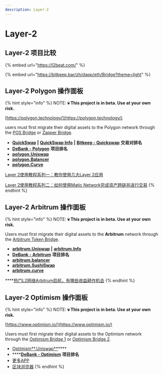 ```yaml
---
description: Layer-2
---
```


# Layer-2

## Layer-2 项目比较

{% embed url="https://l2beat.com/" %}

{% embed url="https://bitkeep.bar/zh/dapp/eth/Bridge?theme=light" %}

## Layer-2 Polygon 操作面板

{% hint style="info" %}
NOTE: **💀 This project is in beta. Use at your own risk.**

[https://polygon.technology/](https://polygon.technology/)

users must first migrate their digital assets to the Polygon network through the [POS Bridge](https://wallet.matic.network/bridge) or [Zapper Bridge](https://zapper.fi/bridge).

* [**QuickSwap**](https://quickswap.exchange/#/swap) **|** [**QuickSwap Info**](https://info.quickswap.exchange/) **|** [**Bitkeep - Quickswap**](https://bitkeep.org/defi.html) **交易对排名**
* [**DeBank - Polygon**](https://debank.com/projects?chain=matic) **项目排名**
* [**polygon.Uniswap**](https://app.uniswap.org/#/swap?chain=polygon)
* [**polygon.Balancer**](https://polygon.balancer.fi/)
* [**polygon.Curve**](https://polygon.curve.fi/)

[Layer 2使用教程系列一：教你使用几大Layer 2应用](https://www.theblockbeats.com/news/21604)

[Layer 2使用教程系列二：如何使用Matic Network完成资产跨链并进行交易](https://www.theblockbeats.com/news/22403)
{% endhint %}

## Layer-2 Arbitrum 操作面板

{% hint style="info" %}
NOTE: **💀 This project is in beta. Use at your own risk.**

Users must first migrate their digital assets to the **Arbitrum** network through the [Arbitrum Token Bridge](https://bridge.arbitrum.io/).

* [**arbitrum.Uniswap**](https://app.uniswap.org/#/swap) **|** [**arbitrum.Info**](https://info.uniswap.org/#/arbitrum/)
* [**DeBank - Arbitrum**](https://debank.com/projects?chain=arb) **项目排名**
* [**arbitrum.balancer**](https://arbitrum.balancer.fi/)
* [**arbitrum.SushiSwap**](https://app.sushi.com/zh\_CN)
* [**arbitrum.curve**](https://arbitrum.curve.fi/)

\*\*\*\*[热门L2网络Arbitrum启航，有哪些收益耕作机会](https://www.chainnews.com/articles/294841654081.htm)
{% endhint %}

## Layer-2 Optimism 操作面板

{% hint style="info" %}
NOTE: **💀 This project is in beta. Use at your own risk.**

[https://www.optimism.io/](https://www.optimism.io/)

Users must first migrate their digital assets to the Optimism network through the [Optimism Bridge 1](https://app.optimism.io/bridge) or [Optimism Bridge 2](https://gateway.optimism.io/).

* [Optimism\*\*.Uniswap\*\*](https://app.uniswap.org/#/swap?chain=optimism)\*\*\*\*
* \*\*\*\*[**DeBank - Optimism**](https://debank.com/projects?chain=op) **项目排名**
* [更多APP](./#https-www.optimism.io-apps-all)
* [区块浏览器](https://optimistic.etherscan.io)
{% endhint %}
